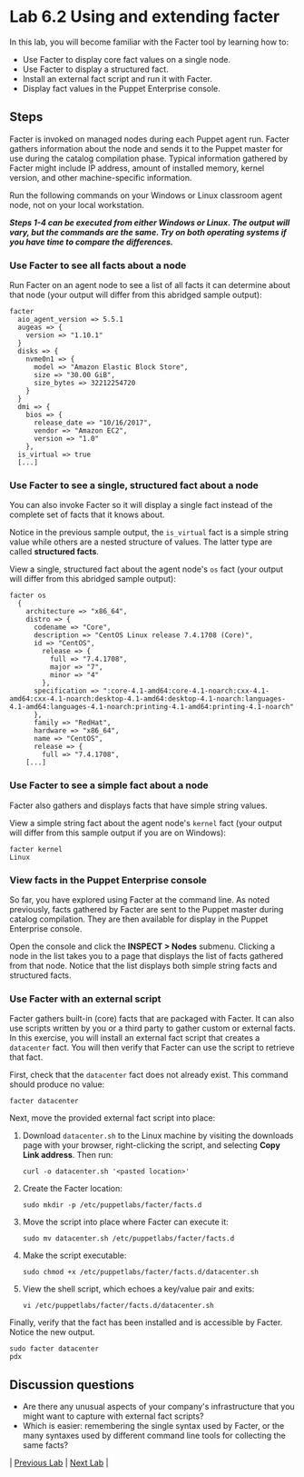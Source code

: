 # Lab 6.2 Using and extending facter

In this lab, you will become familiar with the Facter tool by learning how to:

* Use Facter to display core fact values on a single node.
* Use Facter to display a structured fact.
* Install an external fact script and run it with Facter.
* Display fact values in the Puppet Enterprise console.

## Steps

Facter is invoked on managed nodes during each Puppet agent run. Facter gathers information about the node and sends it to the Puppet master for use during the catalog compilation phase. Typical information gathered by Facter might include IP address, amount of installed memory, kernel version, and other machine-specific information.

Run the following commands on your Windows or Linux classroom agent node, not on your local workstation.

**_Steps 1-4 can be executed from either Windows or Linux. The output will vary, but the commands are the same. Try on both operating systems if you have time to compare the differences._**

### Use Facter to see all facts about a node

Run Facter on an agent node to see a list of all facts it can determine about that node (your output will differ from this abridged sample output):

```plaintext
facter
  aio_agent_version => 5.5.1
  augeas => {
    version => "1.10.1"
  }
  disks => {
    nvme0n1 => {
      model => "Amazon Elastic Block Store",
      size => "30.00 GiB",
      size_bytes => 32212254720
    }
  }
  dmi => {
    bios => {
      release_date => "10/16/2017",
      vendor => "Amazon EC2",
      version => "1.0"
    },
  is_virtual => true
  [...]
```

### Use Facter to see a single, structured fact about a node

You can also invoke Facter so it will display a single fact instead of the complete set of facts that it knows about.

Notice in the previous sample output, the `is_virtual` fact is a simple string value while others are a nested structure of values. The latter type are called **structured facts**.

View a single, structured fact about the agent node's `os` fact (your output will differ from this abridged sample output):

```plaintext
facter os
  {
    architecture => "x86_64",
    distro => {
      codename => "Core",
      description => "CentOS Linux release 7.4.1708 (Core)",
      id => "CentOS",
        release => {
          full => "7.4.1708",
          major => "7",
          minor => "4"
        },
      specification => ":core-4.1-amd64:core-4.1-noarch:cxx-4.1-amd64:cxx-4.1-noarch:desktop-4.1-amd64:desktop-4.1-noarch:languages-4.1-amd64:languages-4.1-noarch:printing-4.1-amd64:printing-4.1-noarch"
      },
      family => "RedHat",
      hardware => "x86_64",
      name => "CentOS",
      release => {
        full => "7.4.1708",
    [...]
```

### Use Facter to see a simple fact about a node

Facter also gathers and displays facts that have simple string values.

View a simple string fact about the agent node's `kernel` fact (your output will differ from this sample output if you are on Windows):

```plaintext
facter kernel
Linux
```

### View facts in the Puppet Enterprise console

So far, you have explored using Facter at the command line. As noted previously, facts gathered by Facter are sent to the Puppet master during catalog compilation. They are then available for display in the Puppet Enterprise console.

Open the console and click the **INSPECT > Nodes** submenu. Clicking a node in the list takes you to a page that displays the list of facts gathered from that node. Notice that the list displays both simple string facts and structured facts.

### Use Facter with an external script

Facter gathers built-in (core) facts that are packaged with Facter. It can also use scripts written by you or a third party to gather custom or external facts. In this exercise, you will install an external fact script that creates a `datacenter` fact. You will then verify that Facter can use the script to retrieve that fact.

First, check that the `datacenter` fact does not already exist. This command should produce no value:

```facter datacenter```

Next, move the provided external fact script into place:

1. Download `datacenter.sh` to the Linux machine by visiting the downloads page with your browser, right-clicking the script, and selecting **Copy Link address**. Then run:

    ```curl -o datacenter.sh '<pasted location>'```

2. Create the Facter location:

    ```sudo mkdir -p /etc/puppetlabs/facter/facts.d```

3. Move the script into place where Facter can execute it:

    ```sudo mv datacenter.sh /etc/puppetlabs/facter/facts.d```

4. Make the script executable:

     ```sudo chmod +x /etc/puppetlabs/facter/facts.d/datacenter.sh```

5. View the shell script, which echoes a key/value pair and exits:

    ```vi /etc/puppetlabs/facter/facts.d/datacenter.sh```

Finally, verify that the fact has been installed and is accessible by Facter. Notice the new output.

```plaintext
sudo facter datacenter
pdx
```

## Discussion questions

* Are there any unusual aspects of your company's infrastructure that you might want to capture with external fact scripts?
* Which is easier: remembering the single syntax used by Facter, or the many syntaxes used by different command line tools for collecting the same facts?

|  [Previous Lab](../lab-06.1-Puppet-resources)  |  [Next Lab](../lab-07.1-Puppet-Forge)  |
